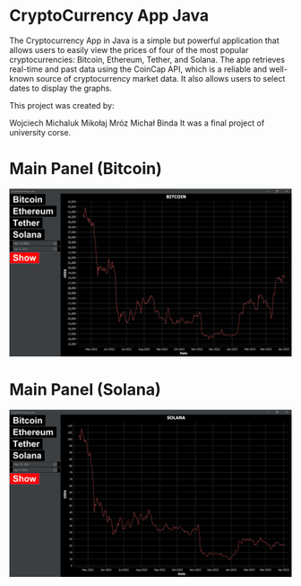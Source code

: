 # CryptoCurrency App Java

  

The Cryptocurrency App in Java is a simple but powerful application that allows users to easily view the prices of four of the most popular cryptocurrencies: Bitcoin, Ethereum, Tether, and Solana. The app retrieves real-time and past data using the CoinCap API, which is a reliable and well-known source of cryptocurrency market data. It also allows users to select dates to display the graphs.

This project was created by:

Wojciech Michaluk
Mikołaj Mróz
Michał Binda
It was a final project of university corse.

  

# Main Panel (Bitcoin)
![](https://github.com/mikolaj2268/Cryptocurrencies-app-Java/blob/main/Visualizations/Screenshot%202023-04-04%20215011.jpg)

# Main Panel (Solana)
![](https://github.com/mikolaj2268/Cryptocurrencies-app-Java/blob/main/Visualizations/Screenshot%202023-04-04%20215052.jpg)
